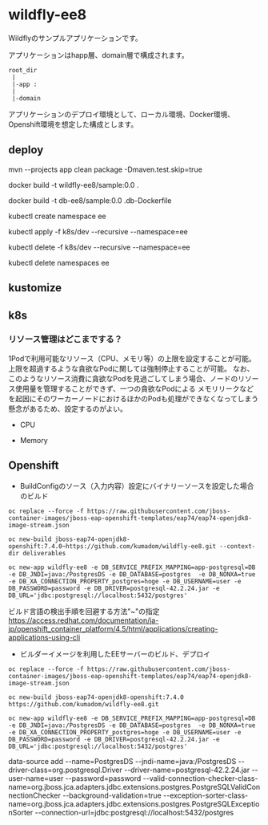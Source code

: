 # wildfly-ee8

Wildflyのサンプルアプリケーションです。

アプリケーションはhapp層、domain層で構成されます。

```
root_dir
 |
 |-app :
 |
 |-domain
```

アプリケーションのデプロイ環境として、ローカル環境、Docker環境、Openshift環境を想定した構成とします。



## deploy

mvn --projects app clean package -Dmaven.test.skip=true

docker build -t wildfly-ee8/sample:0.0 .

docker build -t db-ee8/sample:0.0 .db-Dockerfile

kubectl create namespace ee

kubectl apply -f k8s/dev --recursive --namespace=ee

kubectl delete -f k8s/dev --recursive --namespace=ee

kubectl delete namespaces ee

## kustomize


## k8s

### リソース管理はどこまでする？

1Podで利用可能なリソース（CPU、メモリ等）の上限を設定することが可能。上限を超過するような貪欲なPodに関しては強制停止することが可能。
なお、このようなリソース消費に貪欲なPodを見過ごしてしまう場合、ノードのリソース使用量を管理することができず、一つの貪欲なPodによる
メモリリークなどを起因にそのワーカーノードにおけるほかのPodも処理ができなくなってしまう懸念があるため、設定するのがよい。

- CPU

- Memory

## Openshift

- BuildConfigのソース（入力内容）設定にバイナリーソースを設定した場合のビルド

`oc replace --force -f https://raw.githubusercontent.com/jboss-container-images/jboss-eap-openshift-templates/eap74/eap74-openjdk8-image-stream.json`

`oc new-build jboss-eap74-openjdk8-openshift:7.4.0~https://github.com/kumadom/wildfly-ee8.git --context-dir deliverables`

`oc new-app wildfly-ee8 -e DB_SERVICE_PREFIX_MAPPING=app-postgresql=DB -e DB_JNDI=java:/PostgresDS -e DB_DATABASE=postgres  -e DB_NONXA=true -e DB_XA_CONNECTION_PROPERTY_postgres=hoge -e DB_USERNAME=user -e DB_PASSWORD=password -e DB_DRIVER=postgresql-42.2.24.jar -e DB_URL='jdbc:postgresql://localhost:5432/postgres'`

ビルド言語の検出手順を回避する方法"~"の指定
https://access.redhat.com/documentation/ja-jp/openshift_container_platform/4.5/html/applications/creating-applications-using-cli


- ビルダーイメージを利用したEEサーバーのビルド、デプロイ

`oc replace --force -f https://raw.githubusercontent.com/jboss-container-images/jboss-eap-openshift-templates/eap74/eap74-openjdk8-image-stream.json`

`oc new-build jboss-eap74-openjdk8-openshift:7.4.0 https://github.com/kumadom/wildfly-ee8.git`

`oc new-app wildfly-ee8 -e DB_SERVICE_PREFIX_MAPPING=app-postgresql=DB -e DB_JNDI=java:/PostgresDS -e DB_DATABASE=postgres  -e DB_NONXA=true -e DB_XA_CONNECTION_PROPERTY_postgres=hoge -e DB_USERNAME=user -e DB_PASSWORD=password -e DB_DRIVER=postgresql-42.2.24.jar -e DB_URL='jdbc:postgresql://localhost:5432/postgres'`

data-source add --name=PostgresDS --jndi-name=java:/PostgresDS --driver-class=org.postgresql.Driver --driver-name=postgresql-42.2.24.jar --user-name=user --password=password --valid-connection-checker-class-name=org.jboss.jca.adapters.jdbc.extensions.postgres.PostgreSQLValidConnectionChecker --background-validation=true --exception-sorter-class-name=org.jboss.jca.adapters.jdbc.extensions.postgres.PostgreSQLExceptionSorter --connection-url=jdbc:postgresql://localhost:5432/postgres